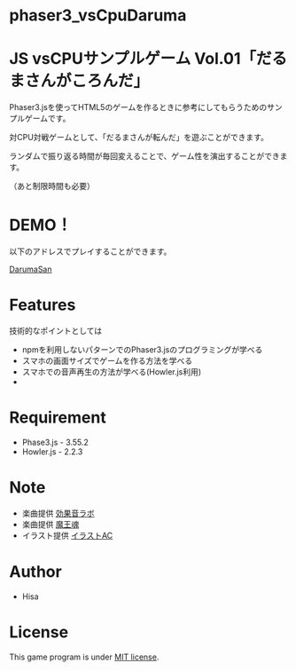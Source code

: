 # phaser3_vsCpuDaruma

# JS vsCPUサンプルゲーム Vol.01「だるまさんがころんだ」
 
Phaser3.jsを使ってHTML5のゲームを作るときに参考にしてもらうためのサンプルゲームです。

対CPU対戦ゲームとして、「だるまさんが転んだ」を遊ぶことができます。

ランダムで振り返る時間が毎回変えることで、ゲーム性を演出することができます。

（あと制限時間も必要）

# DEMO！
 
以下のアドレスでプレイすることができます。

[DarumaSan](https://tinycore-hisanori.github.io/phaser3_vsCpuDaruma/)


# Features
 
技術的なポイントとしては

* npmを利用しないパターンでのPhaser3.jsのプログラミングが学べる
* スマホの画面サイズでゲームを作る方法を学べる
* スマホでの音声再生の方法が学べる(Howler.js利用)
* 

# Requirement
 
* Phase3.js      - 3.55.2
* Howler.js      - 2.2.3
 
# Note

 * 楽曲提供 [効果音ラボ](https://soundeffect-lab.info/sound/anime/)
 * 楽曲提供 [魔王魂](https://maou.audio/)
 * イラスト提供 [イラストAC](https://www.ac-illust.com/)

 
# Author
 
* Hisa
 
# License
 
This game program is under [MIT license](https://en.wikipedia.org/wiki/MIT_License).
